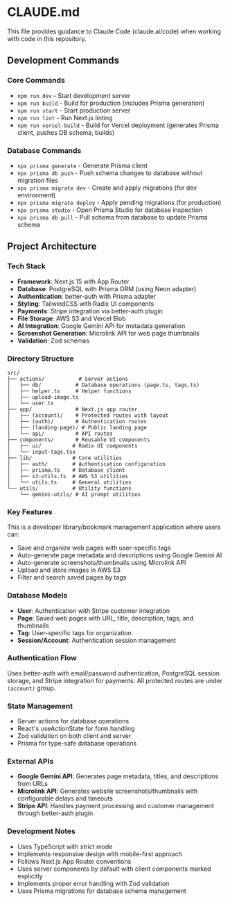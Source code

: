 # CLAUDE.md

This file provides guidance to Claude Code (claude.ai/code) when working with code in this repository.

## Development Commands

### Core Commands

- `npm run dev` - Start development server
- `npm run build` - Build for production (includes Prisma generation)
- `npm run start` - Start production server
- `npm run lint` - Run Next.js linting
- `npm run vercel-build` - Build for Vercel deployment (generates Prisma client, pushes DB schema, builds)

### Database Commands

- `npx prisma generate` - Generate Prisma client
- `npx prisma db push` - Push schema changes to database without migration files
- `npx prisma migrate dev` - Create and apply migrations (for dev environment)
- `npx prisma migrate deploy` - Apply pending migrations (for production)
- `npx prisma studio` - Open Prisma Studio for database inspection
- `npx prisma db pull` - Pull schema from database to update Prisma schema

## Project Architecture

### Tech Stack

- **Framework**: Next.js 15 with App Router
- **Database**: PostgreSQL with Prisma ORM (using Neon adapter)
- **Authentication**: better-auth with Prisma adapter
- **Styling**: TailwindCSS with Radix UI components
- **Payments**: Stripe integration via better-auth plugin
- **File Storage**: AWS S3 and Vercel Blob
- **AI Integration**: Google Gemini API for metadata generation
- **Screenshot Generation**: Microlink API for web page thumbnails
- **Validation**: Zod schemas

### Directory Structure

```
src/
├── actions/           # Server actions
│   ├── db/           # Database operations (page.ts, tags.ts)
│   ├── helper.ts     # Helper functions
│   ├── upload-image.ts
│   └── user.ts
├── app/              # Next.js app router
│   ├── (account)/    # Protected routes with layout
│   ├── (auth)/       # Authentication routes
│   ├── (landing-page)/ # Public landing page
│   └── api/          # API routes
├── components/       # Reusable UI components
│   ├── ui/          # Radix UI components
│   └── input-tags.tsx
├── lib/             # Core utilities
│   ├── auth/        # Authentication configuration
│   ├── prisma.ts    # Database client
│   ├── s3-utils.ts  # AWS S3 utilities
│   └── utils.ts     # General utilities
└── utils/           # Utility functions
    └── gemini-utils/ # AI prompt utilities
```

### Key Features

This is a developer library/bookmark management application where users can:

- Save and organize web pages with user-specific tags
- Auto-generate page metadata and descriptions using Google Gemini AI
- Auto-generate screenshots/thumbnails using Microlink API
- Upload and store images in AWS S3
- Filter and search saved pages by tags

### Database Models

- **User**: Authentication with Stripe customer integration
- **Page**: Saved web pages with URL, title, description, tags, and thumbnails
- **Tag**: User-specific tags for organization
- **Session/Account**: Authentication session management

### Authentication Flow

Uses better-auth with email/password authentication, PostgreSQL session storage, and Stripe integration for payments. All protected routes are under `(account)` group.

### State Management

- Server actions for database operations
- React's useActionState for form handling
- Zod validation on both client and server
- Prisma for type-safe database operations

### External APIs

- **Google Gemini API**: Generates page metadata, titles, and descriptions from URLs
- **Microlink API**: Generates website screenshots/thumbnails with configurable delays and timeouts
- **Stripe API**: Handles payment processing and customer management through better-auth plugin

### Development Notes

- Uses TypeScript with strict mode
- Implements responsive design with mobile-first approach
- Follows Next.js App Router conventions
- Uses server components by default with client components marked explicitly
- Implements proper error handling with Zod validation
- Uses Prisma migrations for database schema management
